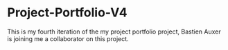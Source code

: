 # Project-Portfolio-V4
This is my fourth iteration of the my project portfolio project, Bastien Auxer is joining me a collaborator on this project.
